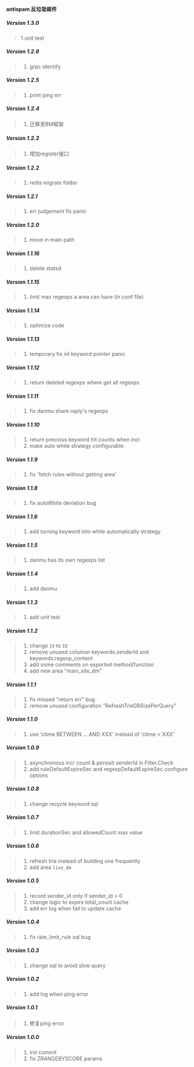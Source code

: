 #### antispam 反垃圾邮件

##### Version 1.3.0
> 1.unit test

##### Version 1.2.6
> 1. grpc identify

##### Version 1.2.5
> 1. print ping err

##### Version 1.2.4
> 1. 迁移至BM框架

##### Version 1.2.3
> 1. 增加register接口

##### Version 1.2.2
> 1. redis migrate folder

##### Version 1.2.1
> 1. err judgement fix panic

##### Version 1.2.0
> 1. move in main path

##### Version 1.1.16
> 1. delete statsd

##### Version 1.1.15
> 1. limit max regexps a area can have (in conf file)

##### Version 1.1.14
> 1. optimize code

##### Version 1.1.13
> 1. temporary fix nil keyword pointer panic

##### Version 1.1.12
> 1. return deleted regexps where get all regexps

##### Version 1.1.11
> 1. fix danmu share reply's regexps

##### Version 1.1.10
> 1. return precious keyword hit counts when incr
> 2. make auto white strategy configurable.

##### Version 1.1.9
> 1. fix 'fetch rules without getting area'

##### Version 1.1.8
> 1. fix autoWhite deviation bug

##### Version 1.1.6
> 1. add turning keyword into white automatically strategy

##### Version 1.1.5
> 1. danmu has its own regexps list 

##### Version 1.1.4
> 1. add danmu

##### Version 1.1.3
> 1. add unit test

##### Version 1.1.2
> 1. change `Id` to `ID`
> 2. remove unused columun keywords.senderId and keywords.regexp_content
> 3. add some comments on exported method/function
> 4. add new area "main_site_dm"

##### Version 1.1.1
> 1. fix missed "return err" bug
> 2. remove unused configuration "RefreshTrieDBSizePerQuery"

##### Version 1.1.0
> 1. use 'ctime BETWEEN ... AND XXX' instead of 'ctime < XXX'

##### Version 1.0.9
> 1. asynchronous incr count & persisit senderId in Filter.Check
> 2. add ruleDefaultExpireSec and regexpDefaultExpireSec configure options

##### Version 1.0.8
> 1. change recycle keyword sql

##### Version 1.0.7
> 1. limit durationSec and allowedCount max value

##### Version 1.0.6
> 1. refresh trie instead of building one frequently
> 2. add area `live_dm`

##### Version 1.0.5
> 1. record sender_id only if sender_id > 0
> 2. change logic to expire total_count cache
> 3. add err log when fail to update cache

##### Version 1.0.4
> 1. fix rate_limit_rule sql bug

##### Version 1.0.3
> 1. change sql to avoid slow query

##### Version 1.0.2
> 1. add log when ping error

##### Version 1.0.1
> 1. 修复ping error

##### Version 1.0.0
> 1. init commit  
> 2. fix ZRANGEBYSCORE params  
